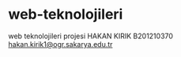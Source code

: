 # web-teknolojileri
web teknolojileri projesi
HAKAN KIRIK 
B201210370
hakan.kirik1@ogr.sakarya.edu.tr
